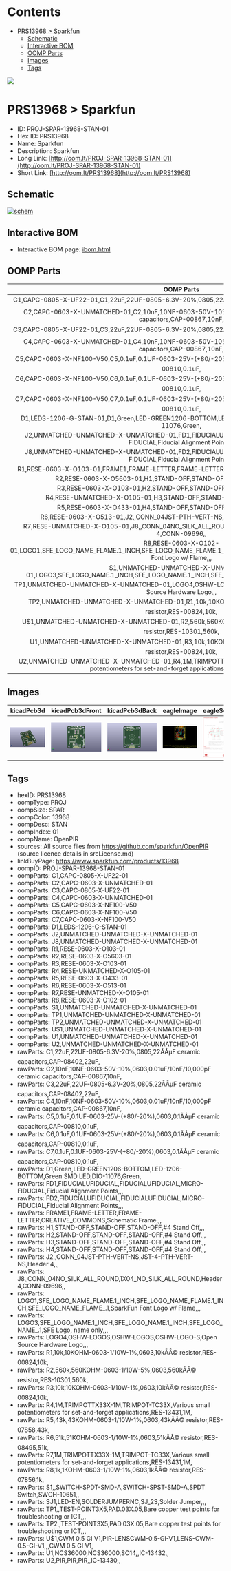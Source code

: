 



Contents
========

* [PRS13968 > Sparkfun](#prs13968--sparkfun)
	* [Schematic](#schematic)
	* [Interactive BOM](#interactive-bom)
	* [OOMP Parts](#oomp-parts)
	* [Images](#images)
	* [Tags](#tags)
  
![][im]
# PRS13968 > Sparkfun

- ID: PROJ-SPAR-13968-STAN-01
- Hex ID: PRS13968
- Name: Sparkfun
- Description: Sparkfun
- Long Link: [http://oom.lt/PROJ-SPAR-13968-STAN-01](http://oom.lt/PROJ-SPAR-13968-STAN-01)
- Short Link: [http://oom.lt/PRS13968](http://oom.lt/PRS13968)

## Schematic
  
[![schem](eagleSchemImage.png)](eagleSchemImage.png)
## Interactive BOM

- Interactive BOM page: [ibom.html](https://htmlpreview.github.io/?https://github.com/oomlout/oomlout_OOMP_projects/blob/main/PROJ-SPAR-13968-STAN-01/kicad/bom/ibom.html)

## OOMP Parts
  

|OOMP Parts|
| :---: |
|C1,CAPC-0805-X-UF22-01,C1,22uF,22UF-0805-6.3V-20%,0805,22ÃÂµF ceramic capacitors,CAP-08402,22uF,|
|C2,CAPC-0603-X-UNMATCHED-01,C2,10nF,10NF-0603-50V-10%,0603,0.01uF/10nF/10,000pF ceramic capacitors,CAP-00867,10nF,|
|C3,CAPC-0805-X-UF22-01,C3,22uF,22UF-0805-6.3V-20%,0805,22ÃÂµF ceramic capacitors,CAP-08402,22uF,|
|C4,CAPC-0603-X-UNMATCHED-01,C4,10nF,10NF-0603-50V-10%,0603,0.01uF/10nF/10,000pF ceramic capacitors,CAP-00867,10nF,|
|C5,CAPC-0603-X-NF100-V50,C5,0.1uF,0.1UF-0603-25V-(+80/-20%),0603,0.1ÃÂµF ceramic capacitors,CAP-00810,0.1uF,|
|C6,CAPC-0603-X-NF100-V50,C6,0.1uF,0.1UF-0603-25V-(+80/-20%),0603,0.1ÃÂµF ceramic capacitors,CAP-00810,0.1uF,|
|C7,CAPC-0603-X-NF100-V50,C7,0.1uF,0.1UF-0603-25V-(+80/-20%),0603,0.1ÃÂµF ceramic capacitors,CAP-00810,0.1uF,|
|D1,LEDS-1206-G-STAN-01,D1,Green,LED-GREEN1206-BOTTOM,LED-1206-BOTTOM,Green SMD LED,DIO-11076,Green,|
|J2,UNMATCHED-UNMATCHED-X-UNMATCHED-01,FD1,FIDUCIALUFIDUCIAL,FIDUCIALUFIDUCIAL,MICRO-FIDUCIAL,Fiducial Alignment Points,,,|
|J8,UNMATCHED-UNMATCHED-X-UNMATCHED-01,FD2,FIDUCIALUFIDUCIAL,FIDUCIALUFIDUCIAL,MICRO-FIDUCIAL,Fiducial Alignment Points,,,|
|R1,RESE-0603-X-O103-01,FRAME1,FRAME-LETTER,FRAME-LETTER,CREATIVE_COMMONS,Schematic Frame,,,|
|R2,RESE-0603-X-O5603-01,H1,STAND-OFF,STAND-OFF,STAND-OFF,#4 Stand Off,,,|
|R3,RESE-0603-X-O103-01,H2,STAND-OFF,STAND-OFF,STAND-OFF,#4 Stand Off,,,|
|R4,RESE-UNMATCHED-X-O105-01,H3,STAND-OFF,STAND-OFF,STAND-OFF,#4 Stand Off,,,|
|R5,RESE-0603-X-O433-01,H4,STAND-OFF,STAND-OFF,STAND-OFF,#4 Stand Off,,,|
|R6,RESE-0603-X-O513-01,J2,,CONN_04JST-PTH-VERT-NS,JST-4-PTH-VERT-NS,Header 4,,,|
|R7,RESE-UNMATCHED-X-O105-01,J8,,CONN_04NO_SILK_ALL_ROUND,1X04_NO_SILK_ALL_ROUND,Header 4,CONN-09696,,|
|R8,RESE-0603-X-O102-01,LOGO1,SFE_LOGO_NAME_FLAME.1_INCH,SFE_LOGO_NAME_FLAME.1_INCH,SFE_LOGO_NAME_FLAME_.1,SparkFun Font Logo w/ Flame,,,|
|S1,UNMATCHED-UNMATCHED-X-UNMATCHED-01,LOGO3,SFE_LOGO_NAME.1_INCH,SFE_LOGO_NAME.1_INCH,SFE_LOGO_NAME_.1,SFE Logo, name only,,,|
|TP1,UNMATCHED-UNMATCHED-X-UNMATCHED-01,LOGO4,OSHW-LOGOS,OSHW-LOGOS,OSHW-LOGO-S,Open Source Hardware Logo,,,|
|TP2,UNMATCHED-UNMATCHED-X-UNMATCHED-01,R1,10k,10KOHM-0603-1/10W-1%,0603,10kÃÂ© resistor,RES-00824,10k,|
|U$1,UNMATCHED-UNMATCHED-X-UNMATCHED-01,R2,560k,560KOHM-0603-1/10W-5%,0603,560kÃÂ© resistor,RES-10301,560k,|
|U1,UNMATCHED-UNMATCHED-X-UNMATCHED-01,R3,10k,10KOHM-0603-1/10W-1%,0603,10kÃÂ© resistor,RES-00824,10k,|
|U2,UNMATCHED-UNMATCHED-X-UNMATCHED-01,R4,1M,TRIMPOTTX33X-1M,TRIMPOT-TC33X,Various small potentiometers for set-and-forget applications,RES-13431,1M,|

## Images
  
  

|kicadPcb3d|kicadPcb3dFront|kicadPcb3dBack|eagleImage|eagleSchemImage|
| :---: | :---: | :---: | :---: | :---: |
|[![kicadPcb3d](kicadPcb3d_140.png)](kicadPcb3d.png)|[![kicadPcb3dFront](kicadPcb3dFront_140.png)](kicadPcb3dFront.png)|[![kicadPcb3dBack](kicadPcb3dBack_140.png)](kicadPcb3dBack.png)|[![eagleImage](eagleImage_140.png)](eagleImage.png)|[![eagleSchemImage](eagleSchemImage_140.png)](eagleSchemImage.png)|

## Tags

- hexID: PRS13968
- oompType: PROJ
- oompSize: SPAR
- oompColor: 13968
- oompDesc: STAN
- oompIndex: 01
- oompName: OpenPIR
- sources: All source files from https://github.com/sparkfun/OpenPIR (source licence details in srcLicense.md)
- linkBuyPage: https://www.sparkfun.com/products/13968
- oompID: PROJ-SPAR-13968-STAN-01
- oompParts: C1,CAPC-0805-X-UF22-01
- oompParts: C2,CAPC-0603-X-UNMATCHED-01
- oompParts: C3,CAPC-0805-X-UF22-01
- oompParts: C4,CAPC-0603-X-UNMATCHED-01
- oompParts: C5,CAPC-0603-X-NF100-V50
- oompParts: C6,CAPC-0603-X-NF100-V50
- oompParts: C7,CAPC-0603-X-NF100-V50
- oompParts: D1,LEDS-1206-G-STAN-01
- oompParts: J2,UNMATCHED-UNMATCHED-X-UNMATCHED-01
- oompParts: J8,UNMATCHED-UNMATCHED-X-UNMATCHED-01
- oompParts: R1,RESE-0603-X-O103-01
- oompParts: R2,RESE-0603-X-O5603-01
- oompParts: R3,RESE-0603-X-O103-01
- oompParts: R4,RESE-UNMATCHED-X-O105-01
- oompParts: R5,RESE-0603-X-O433-01
- oompParts: R6,RESE-0603-X-O513-01
- oompParts: R7,RESE-UNMATCHED-X-O105-01
- oompParts: R8,RESE-0603-X-O102-01
- oompParts: S1,UNMATCHED-UNMATCHED-X-UNMATCHED-01
- oompParts: TP1,UNMATCHED-UNMATCHED-X-UNMATCHED-01
- oompParts: TP2,UNMATCHED-UNMATCHED-X-UNMATCHED-01
- oompParts: U$1,UNMATCHED-UNMATCHED-X-UNMATCHED-01
- oompParts: U1,UNMATCHED-UNMATCHED-X-UNMATCHED-01
- oompParts: U2,UNMATCHED-UNMATCHED-X-UNMATCHED-01
- rawParts: C1,22uF,22UF-0805-6.3V-20%,0805,22ÃÂµF ceramic capacitors,CAP-08402,22uF,
- rawParts: C2,10nF,10NF-0603-50V-10%,0603,0.01uF/10nF/10,000pF ceramic capacitors,CAP-00867,10nF,
- rawParts: C3,22uF,22UF-0805-6.3V-20%,0805,22ÃÂµF ceramic capacitors,CAP-08402,22uF,
- rawParts: C4,10nF,10NF-0603-50V-10%,0603,0.01uF/10nF/10,000pF ceramic capacitors,CAP-00867,10nF,
- rawParts: C5,0.1uF,0.1UF-0603-25V-(+80/-20%),0603,0.1ÃÂµF ceramic capacitors,CAP-00810,0.1uF,
- rawParts: C6,0.1uF,0.1UF-0603-25V-(+80/-20%),0603,0.1ÃÂµF ceramic capacitors,CAP-00810,0.1uF,
- rawParts: C7,0.1uF,0.1UF-0603-25V-(+80/-20%),0603,0.1ÃÂµF ceramic capacitors,CAP-00810,0.1uF,
- rawParts: D1,Green,LED-GREEN1206-BOTTOM,LED-1206-BOTTOM,Green SMD LED,DIO-11076,Green,
- rawParts: FD1,FIDUCIALUFIDUCIAL,FIDUCIALUFIDUCIAL,MICRO-FIDUCIAL,Fiducial Alignment Points,,,
- rawParts: FD2,FIDUCIALUFIDUCIAL,FIDUCIALUFIDUCIAL,MICRO-FIDUCIAL,Fiducial Alignment Points,,,
- rawParts: FRAME1,FRAME-LETTER,FRAME-LETTER,CREATIVE_COMMONS,Schematic Frame,,,
- rawParts: H1,STAND-OFF,STAND-OFF,STAND-OFF,#4 Stand Off,,,
- rawParts: H2,STAND-OFF,STAND-OFF,STAND-OFF,#4 Stand Off,,,
- rawParts: H3,STAND-OFF,STAND-OFF,STAND-OFF,#4 Stand Off,,,
- rawParts: H4,STAND-OFF,STAND-OFF,STAND-OFF,#4 Stand Off,,,
- rawParts: J2,,CONN_04JST-PTH-VERT-NS,JST-4-PTH-VERT-NS,Header 4,,,
- rawParts: J8,,CONN_04NO_SILK_ALL_ROUND,1X04_NO_SILK_ALL_ROUND,Header 4,CONN-09696,,
- rawParts: LOGO1,SFE_LOGO_NAME_FLAME.1_INCH,SFE_LOGO_NAME_FLAME.1_INCH,SFE_LOGO_NAME_FLAME_.1,SparkFun Font Logo w/ Flame,,,
- rawParts: LOGO3,SFE_LOGO_NAME.1_INCH,SFE_LOGO_NAME.1_INCH,SFE_LOGO_NAME_.1,SFE Logo, name only,,,
- rawParts: LOGO4,OSHW-LOGOS,OSHW-LOGOS,OSHW-LOGO-S,Open Source Hardware Logo,,,
- rawParts: R1,10k,10KOHM-0603-1/10W-1%,0603,10kÃÂ© resistor,RES-00824,10k,
- rawParts: R2,560k,560KOHM-0603-1/10W-5%,0603,560kÃÂ© resistor,RES-10301,560k,
- rawParts: R3,10k,10KOHM-0603-1/10W-1%,0603,10kÃÂ© resistor,RES-00824,10k,
- rawParts: R4,1M,TRIMPOTTX33X-1M,TRIMPOT-TC33X,Various small potentiometers for set-and-forget applications,RES-13431,1M,
- rawParts: R5,43k,43KOHM-0603-1/10W-1%,0603,43kÃÂ© resistor,RES-07858,43k,
- rawParts: R6,51k,51KOHM-0603-1/10W-1%,0603,51kÃÂ© resistor,RES-08495,51k,
- rawParts: R7,1M,TRIMPOTTX33X-1M,TRIMPOT-TC33X,Various small potentiometers for set-and-forget applications,RES-13431,1M,
- rawParts: R8,1k,1KOHM-0603-1/10W-1%,0603,1kÃÂ© resistor,RES-07856,1k,
- rawParts: S1,,SWITCH-SPDT-SMD-A,SWITCH-SPST-SMD-A,SPDT Switch,SWCH-10651,,
- rawParts: SJ1,LED-EN,SOLDERJUMPERNC,SJ_2S,Solder Jumper,,,
- rawParts: TP1,,TEST-POINT3X5,PAD.03X.05,Bare copper test points for troubleshooting or ICT,,,
- rawParts: TP2,,TEST-POINT3X5,PAD.03X.05,Bare copper test points for troubleshooting or ICT,,,
- rawParts: U$1,CWM 0.5 GI V1,PIR-LENSCWM-0.5-GI-V1,LENS-CWM-0.5-GI-V1,,,CWM 0.5 GI V1,
- rawParts: U1,NCS36000,NCS36000,SO14,,IC-13432,,
- rawParts: U2,PIR,PIR,PIR,,IC-13430,,



[im]: kicadPcb3d_450.png
